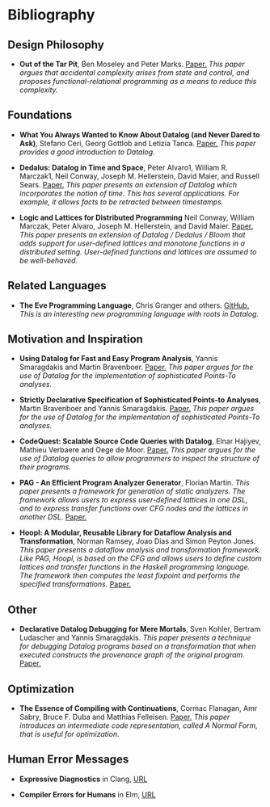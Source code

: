 # Bibliography #

## Design Philosophy ##

- **Out of the Tar Pit**, 
  Ben Moseley and Peter Marks.
  [Paper.](http://www.shaffner.us/cs/papers/tarpit.pdf)
  _This paper argues that accidental complexity arises from state and control, 
  and proposes functional-relational programming as a means to reduce this complexity._

## Foundations ##

- **What You Always Wanted to Know About Datalog (and Never Dared to Ask)**, 
  Stefano Ceri, Georg Gottlob and Letizia Tanca.
  [Paper.](http://ieeexplore.ieee.org/xpls/abs_all.jsp?arnumber=43410)
  _This paper provides a good introduction to Datalog._

- **Dedalus: Datalog in Time and Space**,
  Peter Alvaro1, William R. Marczak1, Neil Conway, Joseph M. Hellerstein, David Maier, and Russell Sears.
  [Paper.](http://db.cs.berkeley.edu/papers/datalog2011-dedalus.pdf)
  _This paper presents an extension of Datalog which incorporates the notion of time.
  This has several applications. For example, it allows facts to be retracted between timestamps._
  
- **Logic and Lattices for Distributed Programming**
  Neil Conway, William Marczak, Peter Alvaro, Joseph M. Hellerstein, and David Maier.
  [Paper.](http://db.cs.berkeley.edu/papers/UCB-lattice-tr.pdf)
  _This paper presents an extension of Datalog / Dedalus / Bloom that adds support for user-defined
  lattices and monotone functions in a distributed setting. 
  User-defined functions and lattices are assumed to be well-behaved._

## Related Languages ##

- **The Eve Programming Language**,
  Chris Granger and others.
  [GitHub.](https://github.com/witheve/Eve)
  _This is an interesting new programming language with roots in Datalog._
  

## Motivation and Inspiration ##

- **Using Datalog for Fast and Easy Program Analysis**,
  Yannis Smaragdakis and Martin Bravenboer.
  [Paper.](http://dl.acm.org/citation.cfm?id=2185939)
  _This paper argues for the use of Datalog for the implementation of sophisticated Points-To analyses._  
  
- **Strictly Declarative Specification of Sophisticated Points-to Analyses**,
  Martin Bravenboer and Yannis Smaragdakis.
  [Paper.](http://dl.acm.org/citation.cfm?id=1640108)
  _This paper argues for the use of Datalog for the implementation of sophisticated Points-To analyses._
  
- **CodeQuest: Scalable Source Code Queries with Datalog**,
  Elnar Hajiyev, Mathieu Verbaere and Oege de Moor.
  [Paper.](http://link.springer.com/chapter/10.1007/11785477_2)
  _This paper argues for the use of Datalog queries to allow programmers to inspect the structure of their programs._

- **PAG - An Efficient Program Analyzer Generator**,
  Florian Martin.
  _This paper presents a framework for generation of static analyzers. The framework allows users to express
  user-defined lattices in one DSL, and to express transfer functions over CFG nodes and the lattices in
  another DSL._
  [Paper.](http://link.springer.com/article/10.1007/s100090050017)

- **Hoopl: A Modular, Reusable Library for Dataflow Analysis and Transformation**,
  Norman Ramsey, Joao Dias and Simon Peyton Jones.
  _This paper presents a dataflow analysis and transformation framework. 
  Like PAG, Hoopl, is based on the CFG and allows users to define custom lattices
  and transfer functions in the Haskell programming language. The framework then
  computes the least fixpoint and performs the specified transformations._
  [Paper.](http://dl.acm.org/citation.cfm?id=1863539)


## Other ##

- **Declarative Datalog Debugging for Mere Mortals**,
  Sven Kohler, Bertram Ludascher and Yannis Smaragdakis.
  _This paper presents a technique for debugging Datalog programs based on a transformation 
  that when executed constructs the provenance graph of the original program._
  [Paper.](https://yanniss.github.io/DeclarativeDebugging.pdf)

## Optimization ##

- **The Essence of Compiling with Continuations**,
  Cormac Flanagan, Amr Sabry, Bruce F. Duba and Matthias Felleisen.
  [Paper.](https://www.classes.cs.uchicago.edu/archive/2004/fall/32630-1/papers/p237-flanagan.pdf)
  _This paper introduces an intermediate code representation, called A Normal Form, that is useful for optimization._
  
## Human Error Messages ##

- **Expressive Diagnostics** in Clang, [URL](http://clang.llvm.org/diagnostics.html)

- **Compiler Errors for Humans** in Elm, [URL](http://elm-lang.org/blog/compiler-errors-for-humans)
